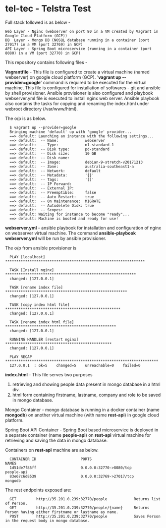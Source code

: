 # tel-tec - Telstra Test

Full stack followed is as below -

    Web Layer - Nginx (webserver on port 80 in a VM created by Vagrant in Google Cloud Platform (GCP))
    DB  Layer - Mongo DB (NOSQL database running in a container (port 27017) in a VM (port 32769) in GCP)
    API Layer - Spring Boot microservice (running in a container (port 8080) in a VM (port 32770) in GCP)

This repository contains following files -

<b>Vagrantfile</b> - This file is configured to create a virtual machine (named webserver) on google cloud platform (GCP). '<b>vagrant up --provider=google</b>' command is required to be executed for the virtual machine. This file is configured for installation of softwares - git and ansible by shell provisioner. Ansible provisioner is also configured and playbook webserver.yml file is executed to install nginx web server. Ansible playbook also contains the tasks for copying and renaming the index.html under webroot directory (/var/www/html).

The o/p is as below.

      $ vagrant up --provider=google
      Bringing machine 'default' up with 'google' provider...
      ==> default: Launching an instance with the following settings...
      ==> default:  -- Name:            webserver
      ==> default:  -- Type:            n1-standard-1
      ==> default:  -- Disk type:       pd-standard
      ==> default:  -- Disk size:       10 GB
      ==> default:  -- Disk name:
      ==> default:  -- Image:           debian-9-stretch-v20171213
      ==> default:  -- Zone:            australia-southeast1-a
      ==> default:  -- Network:         default
      ==> default:  -- Metadata:        '{}'
      ==> default:  -- Tags:            '[]'
      ==> default:  -- IP Forward:
      ==> default:  -- External IP:
      ==> default:  -- Preemptible:     false
      ==> default:  -- Auto Restart:    true
      ==> default:  -- On Maintenance:  MIGRATE
      ==> default:  -- Autodelete Disk: true
      ==> default:  -- Scopes:
      ==> default: Waiting for instance to become "ready"...
      ==> default: Machine is booted and ready for use!

<b>webserver.yml</b> - ansible playbook for installation and configuration of nginx on webserver virtual machine. The command <b>ansible-playbook webserver.yml</b> will be run by ansible provisioner.

The o/p from ansible provisioner is 

      PLAY [localhost] ***************************************************************

      TASK [Install nginx] ***********************************************************
      changed: [127.0.0.1]

      TASK [rename index file] *******************************************************
      changed: [127.0.0.1]

      TASK [copy index html file] ****************************************************
      changed: [127.0.0.1]

      TASK [rename index html file] **************************************************
      changed: [127.0.0.1]

      RUNNING HANDLER [restart nginx] ************************************************
      changed: [127.0.0.1]

      PLAY RECAP *********************************************************************
      127.0.0.1  : ok=5    changed=5    unreachable=0    failed=0   

<b>index.html</b> - This file serves two purposes

1. retrieving and showing people data present in mongo database in a html div.
2. html form containing firstname, lastname, company and role to be saved in mongo database.

Mongo Container - mongo database is running in a docker container (name <b>mongodb</b>) on another virtual machine (with name <b>rest-api</b>) in google cloud platform. 

Spring Boot API Container - Spring Boot based microservice is deployed in a separate container (name <b>people-api</b>) on <b>rest-api</b> virtual machine for retrieving and saving the data in mongo database.

Containers on <b>rest-api</b> machine are as below.

      CONTAINER ID                    PORTS                                               NAMES
      1d51de7f85ff                    0.0.0.0:32770->8080/tcp                             people-api
      83e67c6d8539                    0.0.0.0:32769->27017/tcp                            mongodb

The rest endpoints exposed are:

      GET         http://35.201.0.239:32770/people            Returns list of Person.
      GET         http://35.201.0.239:32770/people/{name}     Returns Person having either firstname or lastname as name.
      POST        http://35.201.0.239:32770/people            Saves Person in the request body in mongo database.
